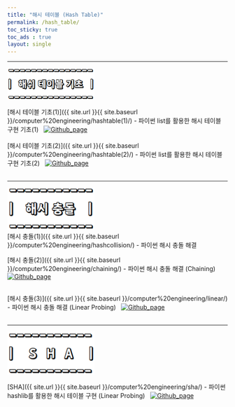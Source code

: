 ```yaml
---
title: "해시 테이블 (Hash Table)"
permalink: /hash_table/
toc_sticky: true
toc_ads : true
layout: single
---
```


---
<img width="200" src="/assets/img/data/hash_table.png">  
<br/>

[해시 테이블 기초(1)]({{ site.url }}{{ site.baseurl }}/computer%20engineering/hashtable(1)/) - 파이썬 list를 활용한 해시 테이블 구현 기초(1) &nbsp;  [![Github_page](https://img.shields.io/badge/-Github-%23181717?style=flat-square&logo=Github&logoColor=white&link=https://github.com/pome95/Data-Structure/tree/master/Hash_table/hash(1))](https://github.com/pome95/Data-Structure/tree/master/Hash_table/hash(1))  
<br/>
[해시 테이블 기초(2)]({{ site.url }}{{ site.baseurl }}/computer%20engineering/hashtable(2)/) - 파이썬 list를 활용한 해시 테이블 구현 기초(2) &nbsp;  [![Github_page](https://img.shields.io/badge/-Github-%23181717?style=flat-square&logo=Github&logoColor=white&link=https://github.com/pome95/Data-Structure/tree/master/Hash_table/hash(2))](https://github.com/pome95/Data-Structure/tree/master/Hash_table/hash(2))  
<br/>

---
<img width="200" src="/assets/img/data/hash_collision.png">  
<br/>
[해시 충돌(1)]({{ site.url }}{{ site.baseurl }}/computer%20engineering/hashcollision/) - 파이썬 해시 충돌 해결  
<br/>

[해시 충돌(2)]({{ site.url }}{{ site.baseurl }}/computer%20engineering/chaining/) - 파이썬 해시 충돌 해결 (Chaining) &nbsp;  [![Github_page](https://img.shields.io/badge/-Github-%23181717?style=flat-square&logo=Github&logoColor=white&link=https://github.com/pome95/Data-Structure/tree/master/Hash_table/chaining)](https://github.com/pome95/Data-Structure/tree/master/Hash_table/chaining)  
<br/>

[해시 충돌(3)]({{ site.url }}{{ site.baseurl }}/computer%20engineering/linear/) - 파이썬 해시 충돌 해결 (Linear Probing) &nbsp;  [![Github_page](https://img.shields.io/badge/-Github-%23181717?style=flat-square&logo=Github&logoColor=white&link=https://github.com/pome95/Data-Structure/tree/master/Hash_table/linear)](https://github.com/pome95/Data-Structure/tree/master/Hash_table/linear)  
<br/>

---
<img width="200" src="/assets/img/data/sha.png">  
<br/>

[SHA]({{ site.url }}{{ site.baseurl }}/computer%20engineering/sha/) - 파이썬 hashlib를 활용한 해시 테이블 구현 (Linear Probing) &nbsp;  [![Github_page](https://img.shields.io/badge/-Github-%23181717?style=flat-square&logo=Github&logoColor=white&link=https://github.com/pome95/Data-Structure/tree/master/Hash_table/sha)](https://github.com/pome95/Data-Structure/tree/master/Hash_table/sha)  

